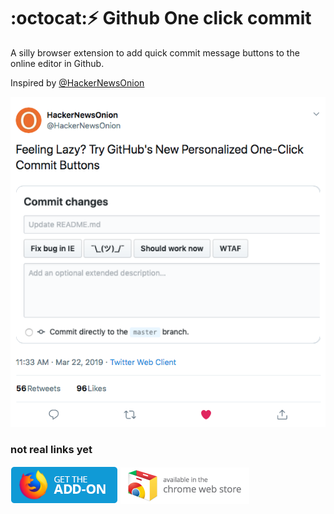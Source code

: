 # :octocat::zap: Github One click commit
A silly browser extension to add quick commit message buttons to the online editor in Github.

Inspired by [@HackerNewsOnion](https://twitter.com/HackerNewsOnion/status/1109115876161273856)

![screenshot of inspiring tweet](./screenshot1.png)

### not real links yet
[![](./firefox-badge.png)](https://addons.mozilla.org/en-US/firefox/addon/metal-washington-post)
[![](./chrome-badge.png)](https://chrome.google.com/webstore/detail/goblfjdpjdlcplpoijndlangdjlkbdki/publish-accepted)
